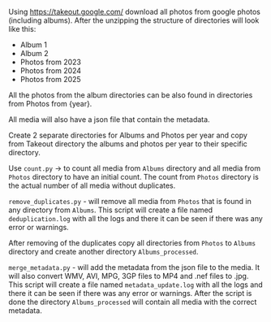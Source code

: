 Using https://takeout.google.com/ download all photos from google photos (including albums).
After the unzipping the structure of directories will look like this:

- Album 1
- Album 2
- Photos from 2023
- Photos from 2024
- Photos from 2025

All the photos from the album directories can be also found in directories from Photos from {year}.

All media will also have a json file that contain the metadata.

Create 2 separate directories for Albums and Photos per year and copy from Takeout directory the albums and photos per year to their specific directory.

Use `count.py` -> to count all media from `Albums` directory and all media from `Photos` directory to have an initial count. The count from `Photos` directory is the actual number of all media without duplicates.

`remove_duplicates.py` - will remove all media from `Photos` that is found in any directory from `Albums`. This script will create a file named `deduplication.log` with all the logs and there it can be seen if there was any error or warnings.

After removing of the duplicates copy all directories from `Photos` to `Albums` directory and create another directory `Albums_processed`.

`merge_metadata.py` - will add the metadata from the json file to the media. It will also convert WMV, AVI, MPG, 3GP files to MP4 and .nef files to .jpg. This script will create a file named `metadata_update.log` with all the logs and there it can be seen if there was any error or warnings. After the script is done the directory `Albums_processed` will contain all media with the correct metadata.
